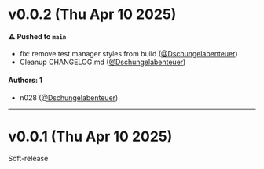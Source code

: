 # v0.0.2 (Thu Apr 10 2025)

#### ⚠️ Pushed to `main`

- fix: remove test manager styles from build ([@Dschungelabenteuer](https://github.com/Dschungelabenteuer))
- Cleanup CHANGELOG.md ([@Dschungelabenteuer](https://github.com/Dschungelabenteuer))

#### Authors: 1

- n028 ([@Dschungelabenteuer](https://github.com/Dschungelabenteuer))

---

# v0.0.1 (Thu Apr 10 2025)

Soft-release
